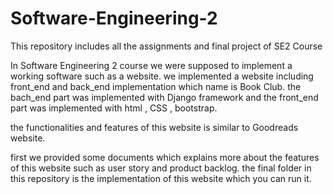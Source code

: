 # Software-Engineering-2
This repository includes all the assignments and final project of SE2 Course

In Software Engineering 2 course we were supposed to implement a working software such as a website. 
we implemented a website including front_end and back_end implementation which name is Book Club. the bach_end part was implemented with Django framework and the front_end part was implemented with html , CSS , bootstrap.

the functionalities and features of this website is similar to Goodreads website.

first we provided some documents which explains more about the features of this website such as user story and product backlog. 
the final folder in this repository is the implementation of this website which you can run it.
